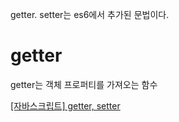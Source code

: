 
getter. setter는 es6에서 추가된 문법이다.

# getter 

getter는 객체 프로퍼티를 가져오는 함수



[[자바스크립트] getter, setter](http://beomy.tistory.com/14)